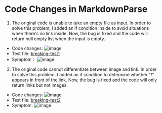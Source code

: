# Code Changes in MarkdownParse
1. The original code is unable to take an empty file as input. 
In order to solve this problem, I added an if condition inside to avoid situations when there's no link inside.
Now, the bug is fixed and the code will return null empty list when the input is empty.
* Code changes:
![image](https://user-images.githubusercontent.com/98358643/164999234-f9736c93-4bf8-4026-88d5-b0dd4b8250a3.png)
* Test file:
[breaking-test1](https://github.com/Ayaaa99/markdown-parser/blob/main/breaking-test1.md)
* Symptom：
![image](https://user-images.githubusercontent.com/98358643/164999650-80e5649a-0e36-4d24-a9f6-4fc6a263f0d6.png)

2. The original code cannot differentiate between image and link.
In order to solve this problem, I added an if condition to determine whether "!" appears in front of the link.
Now, the bug is fixed and the code will only return links but not images.
* Code changes:
![image](https://user-images.githubusercontent.com/98358643/164999793-64d7d3e8-7985-4d9e-ab42-6446df0fa75f.png)
* Test file:
[breaking-test2](https://github.com/Ayaaa99/markdown-parser/blob/main/breaking-test2.md)
* Symptom:
![image](https://user-images.githubusercontent.com/98358643/164999947-55afa140-84e9-449e-8a0a-e8914588b431.png)

